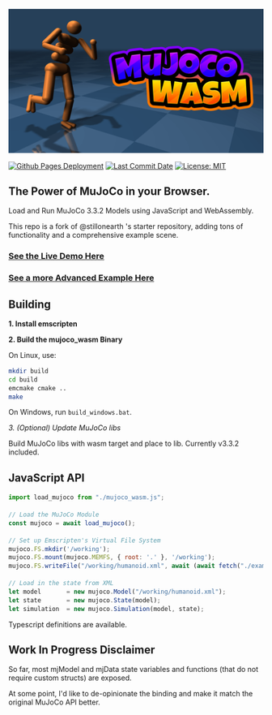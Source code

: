 <p align="center">
  <a href="https://zalo.github.io/mujoco_wasm/"><img src="./examples/MuJoCoWasmLogo.png" href></a>
</p>
<p align="left">
  <a href="https://github.com/zalo/mujoco_wasm/deployments/activity_log?environment=github-pages">
      <img src="https://img.shields.io/github/deployments/zalo/mujoco_wasm/github-pages?label=Github%20Pages%20Deployment" title="Github Pages Deployment"></a>
  <!--<a href="https://github.com/zalo/mujoco_wasm/deployments/activity_log?environment=Production">
      <img src="https://img.shields.io/github/deployments/zalo/mujoco_wasm/Production?label=Vercel%20Deployment" title="Vercel Deployment"></a> -->
  <!--<a href="https://lgtm.com/projects/g/zalo/mujoco_wasm/context:javascript">
      <img alt="Language grade: JavaScript" src="https://img.shields.io/lgtm/grade/javascript/g/zalo/mujoco_wasm.svg?logo=lgtm&logoWidth=18"/></a> -->
  <a href="https://github.com/zalo/mujoco_wasm/commits/main">
      <img src="https://img.shields.io/github/last-commit/zalo/mujoco_wasm" title="Last Commit Date"></a>
  <a href="https://github.com/zalo/mujoco_wasm/blob/main/LICENSE">
      <img src="https://img.shields.io/badge/license-MIT-brightgreen" title="License: MIT"></a>
</p>

## The Power of MuJoCo in your Browser.

Load and Run MuJoCo 3.3.2 Models using JavaScript and WebAssembly.

This repo is a fork of @stillonearth 's starter repository, adding tons of functionality and a comprehensive example scene.

### [See the Live Demo Here](https://zalo.github.io/mujoco_wasm/)

### [See a more Advanced Example Here](https://kzakka.com/robopianist/)

## Building

**1. Install emscripten**

**2. Build the mujoco_wasm Binary**

On Linux, use:
```bash
mkdir build
cd build
emcmake cmake ..
make
```

On Windows, run `build_windows.bat`.

*3. (Optional) Update MuJoCo libs*

Build MuJoCo libs with wasm target and place to lib. Currently v3.3.2 included.

## JavaScript API

```javascript
import load_mujoco from "./mujoco_wasm.js";

// Load the MuJoCo Module
const mujoco = await load_mujoco();

// Set up Emscripten's Virtual File System
mujoco.FS.mkdir('/working');
mujoco.FS.mount(mujoco.MEMFS, { root: '.' }, '/working');
mujoco.FS.writeFile("/working/humanoid.xml", await (await fetch("./examples/scenes/humanoid.xml")).text());

// Load in the state from XML
let model       = new mujoco.Model("/working/humanoid.xml");
let state       = new mujoco.State(model);
let simulation  = new mujoco.Simulation(model, state);
```

Typescript definitions are available.

## Work In Progress Disclaimer

So far, most mjModel and mjData state variables and functions (that do not require custom structs) are exposed.

At some point, I'd like to de-opinionate the binding and make it match the original MuJoCo API better.
